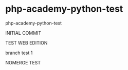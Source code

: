 # php-academy-python-test
php-academy-python-test

INITIAL COMMIT

TEST WEB EDITION



branch test 1



NOMERGE TEST
